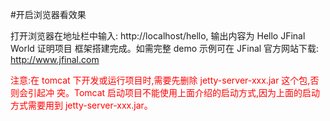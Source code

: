 #开启浏览器看效果

打开浏览器在地址栏中输入: http://localhost/hello, 输出内容为 Hello JFinal World 证明项目 框架搭建完成。如需完整 demo 示例可在 JFinal 官方网站下载: http://www.jfinal.com

<font color="red">注意:在 tomcat 下开发或运行项目时,需要先删除 jetty-server-xxx.jar 这个包,否则会引起冲 突。Tomcat 启动项目不能使用上面介绍的启动方式,因为上面的启动方式需要用到 jetty-server-xxx.jar。</font>



